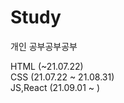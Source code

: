 # Study
개인 공부공부공부

HTML        (~21.07.22)<br>
CSS         (21.07.22 ~ 21.08.31)<br>
JS,React    (21.09.01 ~ )
